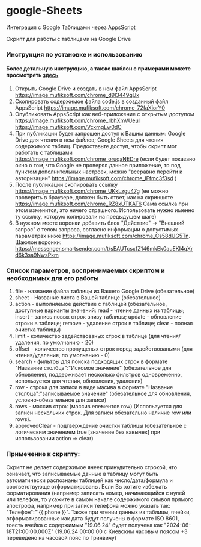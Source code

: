 # google-Sheets
Интеграция с Google Таблицами через AppsScript

Скрипт для работы с таблицами на Google Drive


### Инструкция по установке и использованию
#### Более детальную инструкцию, а также шаблон с примерами можете просмотреть <a href="https://silly-trust-d1f.notion.site/Google-SmartSender-10b552250da380eeb599e2752f88427a" target="_blank">здесь</a>
1. Открыть Google Drive и создать в нем файл AppsScript https://image.mufiksoft.com/chrome_d9l3449qUx
2. Скопировать содержимое файла code.js в созданный файл AppsScript https://image.mufiksoft.com/chrome_72faXiorY0
3. Опубликовать AppsScript как веб-приложение с открытым доступом https://image.mufiksoft.com/chrome_rbhXmVUeul https://image.mufiksoft.com/VcxmgLw0dC
4. При публикации будет запрошен доступ к Вашим данным: Google Drive для чтения в нем файлов; Google Sheets для чтения содержимого таблиц. Предоставьте доступ, чтобы скрипт мог работать с таблицами https://image.mufiksoft.com/chrome_oruqaNEDre (если будет показано окно о том, что Google не проверял данное приложение, то под пунктом дополнительных настроек, можно "всеравно перейти к авторизации" https://image.mufiksoft.com/chrome_lFfmc3f3sd )
5. После публикации скопировать ссылку https://image.mufiksoft.com/chrome_UKkLzgu47g (ее можно проверить в браузере, должен быть ответ, как на скриншоте https://image.mufiksoft.com/chrome_RZ8xUTKAT6 Сама ссылка при этом изменится, это ничего страшного. Использовать нужно именно ту ссылку, которую копировали на предыдущем шаге)
6. В нужном месте воронки добавить блок "Действие" -> "Внешний запрос" с телом запроса, согласно информации о допустимых параметрах ниже https://image.mufiksoft.com/chrome_Cs58dUG5Tn. Шаюлон воронки: https://messenger.smartsender.com/t/sEAUTcsxfZ146mkEk0auEKI4qXrd6k3sa9NwsPkm


### Список параметров, воспринимаемых скриптом и необходимых для его работы
1. file - название файла таблицы из Вашего Google Drive (обезательное)
2. sheet - Название листа в Вашей таблице (обезательное)
3. action - выполняемое действие с таблицей (обезательное, доступные варианты значений: read - чтение данных из таблицы; insert - запись новых строк внизу таблицы; update - обновление строки в таблице; remove - удаление строк в таблице; clear - полная очистка таблицы)
4. limit - количество задействованых строк в таблице (для чтения/удаления, по умолчанию - 20)
5. offset - количество пропущеных строк перед задействоваными (для чтения/удаления, по умолчанию - 0)
6. search - фильтры для поиска подходящих строк в формате "Название столбца":"Искомое значение" (обезательное для обновления, поддерживает несколько фильтров одновременно, используется для чтения, обновления, удаления)
7. row - строка для записи в виде масива в формате "Название столбца":"записываемое значение" (обезательное для обновления, условно-обезательное для записи)
8. rows - массив строк (массив елементов row) (Используется для записи нескольких строк. Для записи обезательно наличие row или rows).
9. approvedClear - подтверждение очистки таблицы (обезательное с логическим значением true [значение без кавычек] при использовании action => clear)



### Примечение к скрипту:
Скрипт не делает содержимое ячеек принудительно строкой, что означает, что записываемые данные в таблицу могут быть автоматически распознаны таблицей как число/дата/формула и соответствующе отформатированы. Если Вы хотите избежать форматирования (например записать номер, начинающийся с нулей или телефон, то укажите в самом начале содержимого символ прямого апострофа, например при записи телефона можно указать так: "Телефон":"'{{ phone }}". Также при чтении данных из таблицы, ячейки, отформатированные как дата будут получены в формате ISO 8601, тоесть ячейка с содержимым "19.06.24" будет получена как "2024-06-18T21:00:00.000Z" (19.06.24 00:00:00 с Киевским часовым поясом +3 переведено на часовой пояс по Гринвичу)
